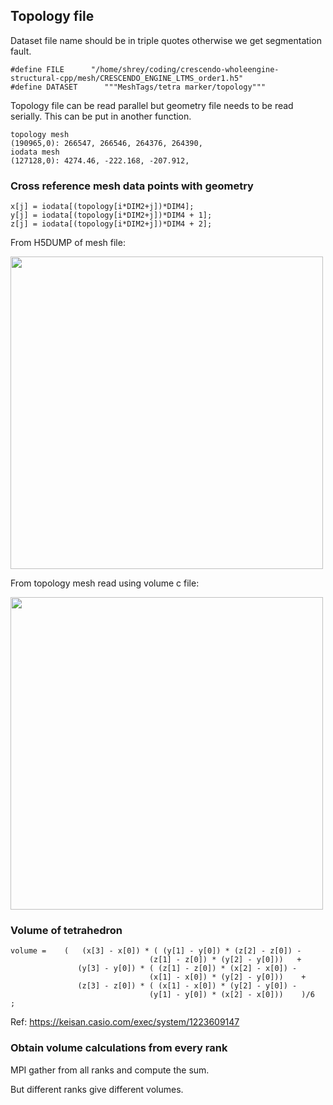 ## Topology file
Dataset file name should be in triple quotes otherwise we get segmentation fault. 
```
#define FILE      "/home/shrey/coding/crescendo-wholeengine-structural-cpp/mesh/CRESCENDO_ENGINE_LTMS_order1.h5"
#define DATASET      """MeshTags/tetra marker/topology""" 
```

Topology file can be read parallel but geometry file needs to be read serially. This can be put in another function.  

```
topology mesh 
(190965,0): 266547, 266546, 264376, 264390,
iodata mesh 
(127128,0): 4274.46, -222.168, -207.912,
```
   
### Cross reference mesh data points with geometry
```
x[j] = iodata[(topology[i*DIM2+j])*DIM4]; 
y[j] = iodata[(topology[i*DIM2+j])*DIM4 + 1]; 
z[j] = iodata[(topology[i*DIM2+j])*DIM4 + 2];
``` 
From H5DUMP of mesh file:  
<div>
<img src="imgs/iodatah5dump.png" width="500"/>
</div>

From topology mesh read using volume c file: 
<div>
<img src="imgs/topology_mesh.png" width="500"/>
</div>

            
### Volume of tetrahedron
 ```
 volume =    (   (x[3] - x[0]) * ( (y[1] - y[0]) * (z[2] - z[0]) -
                                (z[1] - z[0]) * (y[2] - y[0]))   + 
                (y[3] - y[0]) * ( (z[1] - z[0]) * (x[2] - x[0]) -
                                (x[1] - x[0]) * (y[2] - y[0]))    + 
                (z[3] - z[0]) * ( (x[1] - x[0]) * (y[2] - y[0]) -
                                (y[1] - y[0]) * (x[2] - x[0]))    )/6  ; 
```

Ref: https://keisan.casio.com/exec/system/1223609147

### Obtain volume calculations from every rank 
MPI gather from all ranks and compute the sum. 

But different ranks give different volumes. 


